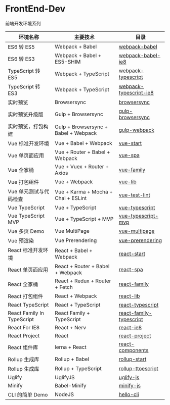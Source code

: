 # FrontEnd-Dev

前端开发环境系列

| 环境名称 | 主要技术 | 目录 |
| -------- | -------- | ---- |
| ES6 转 ES5 | Webpack + Babel | [webpack-babel](https://github.com/pwcong/FrontEnd-Dev/tree/master/packages/webpack-babel) |
| ES6 转 ES3 | Webpack + Babel + ES5-SHIM | [webpack-babel-ie8](https://github.com/pwcong/FrontEnd-Dev/tree/master/packages/webpack-babel-ie8) |
| TypeScript 转 ES5 | Webpack + TypeScript | [webpack-typescript](https://github.com/pwcong/FrontEnd-Dev/tree/master/packages/webpack-typescript) |
| TypeScript 转 ES3 | Webpack + TypeScript | [webpack-typescript-ie8](https://github.com/pwcong/FrontEnd-Dev/tree/master/packages/webpack-typescript-ie8) |
| 实时预览 | Browsersync | [browsersync](https://github.com/pwcong/FrontEnd-Dev/tree/master/packages/browsersync) |
| 实时预览升级版 | Gulp + Browsersync | [gulp-browsersync](https://github.com/pwcong/FrontEnd-Dev/tree/master/packages/gulp-browsersync) |
| 实时预览，打包构建 | Gulp + Browsersync + Babel + Webpack | [gulp-webpack](https://github.com/pwcong/FrontEnd-Dev/tree/master/packages/gulp-webpack) |
| Vue 标准开发环境 | Vue + Babel + Webpack | [vue-start](https://github.com/pwcong/FrontEnd-Dev/tree/master/packages/vue-start) |
| Vue 单页面应用 | Vue + Router + Babel + Webpack | [vue-spa](https://github.com/pwcong/FrontEnd-Dev/tree/master/packages/vue-start) |
| Vue 全家桶 | Vue + Vuex + Router + Axios | [vue-family](https://github.com/pwcong/FrontEnd-Dev/tree/master/packages/vue-family) |
| Vue 打包组件 | Vue + Webpack | [vue-lib](https://github.com/pwcong/FrontEnd-Dev/tree/master/packages/vue-lib) |
| Vue 单元测试与代码检查 | Vue + Karma + Mocha + Chai + ESLint | [vue-test-lint](https://github.com/pwcong/FrontEnd-Dev/tree/master/packages/vue-test-lint) |
| Vue TypeScript | Vue + TypeScript | [vue-typescript](https://github.com/pwcong/FrontEnd-Dev/tree/master/packages/vue-typescript) |
| Vue TypeScript MVP | Vue + TypeScript + MVP | [vue-typescript-mvp](https://github.com/pwcong/FrontEnd-Dev/tree/master/packages/vue-typescript-mvp) |
| Vue 多页 Demo | Vue MultiPage | [vue-multipage](https://github.com/pwcong/FrontEnd-Dev/tree/master/packages/vue-multipage) |
| Vue 预渲染 | Vue Prerendering | [vue-prerendering](https://github.com/pwcong/FrontEnd-Dev/tree/master/packages/vue-prerendering) |
| React 标准开发环境 | React + Babel + Webpack | [react-start](https://github.com/pwcong/FrontEnd-Dev/tree/master/packages/react-start) |
| React 单页面应用 | React + Router + Babel + Webpack | [react-spa](https://github.com/pwcong/FrontEnd-Dev/tree/master/packages/react-spa) |
| React 全家桶 | React + Redux + Router + Fetch | [react-family](https://github.com/pwcong/FrontEnd-Dev/tree/master/packages/react-family) |
| React 打包组件 | React + Webpack | [react-lib](https://github.com/pwcong/FrontEnd-Dev/tree/master/packages/react-lib) |
| React TypeScript | React + TypeScript | [react-typescript](https://github.com/pwcong/FrontEnd-Dev/tree/master/packages/react-typescript) |
| React Family In TypeScript | React Family + TypeScript | [react-family-typescript](https://github.com/pwcong/FrontEnd-Dev/tree/master/packages/react-family-typescript) |
| React For IE8 | React + Nerv | [react-ie8](https://github.com/pwcong/FrontEnd-Dev/tree/master/packages/react-ie8) |
| React Project | React | [react-project](https://github.com/pwcong/FrontEnd-Dev/tree/master/packages/react-project) |
| React 组件库 | lerna + React | [react-components](https://github.com/pwcong/FrontEnd-Dev/tree/master/packages/react-components) |
| Rollup 生成库 | Rollup + Babel | [rollup-start](https://github.com/pwcong/FrontEnd-Dev/tree/master/packages/rollup-start) |
| Rollup 生成库 | Rollup + TypeScript | [rollup-ttoescript](https://github.com/pwcong/FrontEnd-Dev/tree/master/packages/rollup-typescript) |
| Uglify | UglifyJS | [uglify-js](https://github.com/pwcong/FrontEnd-Dev/tree/master/packages/uglify-js) |
| Minify | Babel-Minify | [minify-js](https://github.com/pwcong/FrontEnd-Dev/tree/master/packages/minify-js) |
| CLI 的简单 Demo | NodeJS | [hello-cli](https://github.com/pwcong/FrontEnd-Dev/tree/master/packages/hello-cli) |
